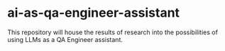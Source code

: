 # ai-as-qa-engineer-assistant
This repository will house the results of research into the possibilities of using LLMs as a QA Engineer assistant.
